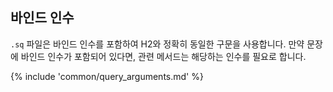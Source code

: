 ## 바인드 인수

`.sq` 파일은 바인드 인수를 포함하여 H2와 정확히 동일한 구문을 사용합니다.
만약 문장에 바인드 인수가 포함되어 있다면, 관련 메서드는 해당하는 인수를 필요로 합니다.

{% include 'common/query_arguments.md' %}